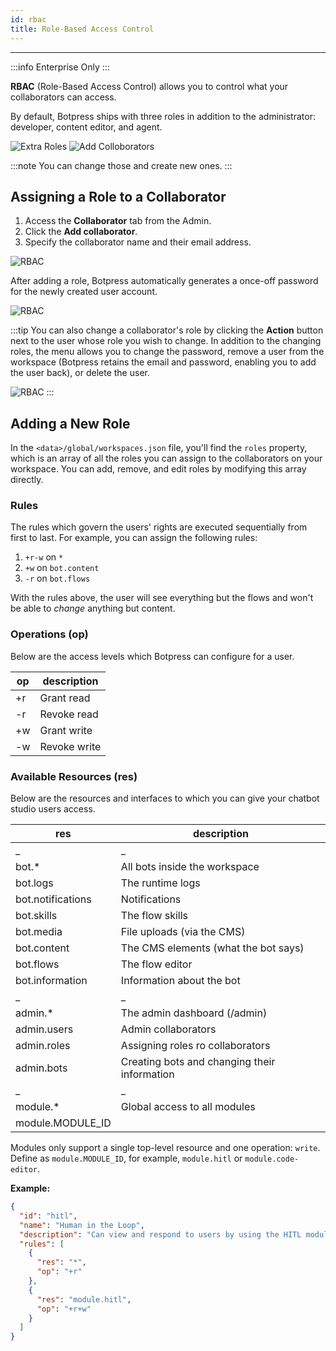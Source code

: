 ```yaml
---
id: rbac
title: Role-Based Access Control
---
```


--------------------

:::info
Enterprise Only
:::

**RBAC** (Role-Based Access Control) allows you to control what your collaborators can access.

By default, Botpress ships with three roles in addition to the administrator: developer, content editor, and agent.

![Extra Roles](/assets/rbac-roles.png)
![Add Colloborators](/assets/roles.png)

:::note
You can change those and create new ones.
:::

## Assigning a Role to a Collaborator

1. Access the **Collaborator** tab from the Admin.
1. Click the **Add collaborator**.
1. Specify the collaborator name and their email address.

![RBAC](/assets/add-role.png)

After adding a role, Botpress automatically generates a once-off password for the newly created user account. 

![RBAC](/assets/rbac-success.png)

:::tip
You can also change a collaborator's role by clicking the **Action** button next to the user whose role you wish to change. In addition to the changing roles, the menu allows you to change the password, remove a user from the workspace (Botpress retains the email and password, enabling you to add the user back), or delete the user.

![RBAC](/assets/change-role.png) 
:::


## Adding a New Role

In the `<data>/global/workspaces.json` file, you'll find the `roles` property, which is an array of all the roles you can assign to the collaborators on your workspace. You can add, remove, and edit roles by modifying this array directly.

### Rules

The rules which govern the users' rights are executed sequentially from first to last. For example, you can assign the following rules:

1. `+r-w` on `*`
2. `+w` on `bot.content`
3. `-r` on `bot.flows`

With the rules above, the user will see everything but the flows and won't be able to _change_ anything but content.

### Operations (op)

Below are the access levels which Botpress can configure for a user.

| op  | description  |
| --- | ------------ |
| +r  | Grant read   |
| -r  | Revoke read  |
| +w  | Grant write  |
| -w  | Revoke write |

### Available Resources (res)

Below are the resources and interfaces to which you can give your chatbot studio users access.

| res               | description                                  |
| ----------------- | -------------------------------------------- |
| \_                | \_                                           |
| bot.\*            | All bots inside the workspace                |
| bot.logs          | The runtime logs                             |
| bot.notifications | Notifications                                |
| bot.skills        | The flow skills                              |
| bot.media         | File uploads (via the CMS)                   |
| bot.content       | The CMS elements (what the bot says)         |
| bot.flows         | The flow editor                              |
| bot.information   | Information about the bot                    |
| \_                | \_                                           |
| admin.\*          | The admin dashboard (/admin)                 |
| admin.users       | Admin collaborators                          |
| admin.roles       | Assigning roles ro collaborators             |
| admin.bots        | Creating bots and changing their information |
| \_                | \_                                           |
| module.\*         | Global access to all modules                 |
| module.MODULE_ID  |                                              |

Modules only support a single top-level resource and one operation: `write`. Define as `module.MODULE_ID`, for example, `module.hitl` or `module.code-editor`.

**Example:**

```json
{
  "id": "hitl",
  "name": "Human in the Loop",
  "description": "Can view and respond to users by using the HITL module",
  "rules": [
    {
      "res": "*",
      "op": "+r"
    },
    {
      "res": "module.hitl",
      "op": "+r+w"
    }
  ]
}
```
